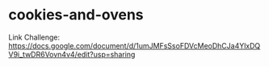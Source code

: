 # cookies-and-ovens

Link Challenge:
https://docs.google.com/document/d/1umJMFsSsoFDVcMeoDhCJa4YlxDQV9i_twDR6Vovn4v4/edit?usp=sharing
